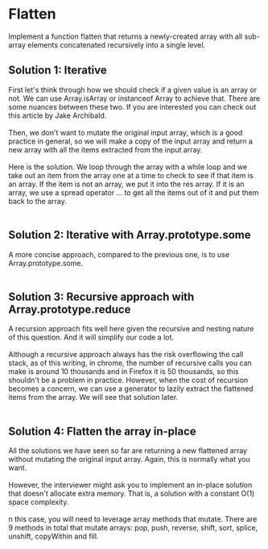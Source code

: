 <h1>
Flatten
</h1>

Implement a function flatten that returns a newly-created array with all sub-array elements concatenated recursively into a single level.

<h2>Solution 1: Iterative</h2>
First let's think through how we should check if a given value is an array or not. We can use Array.isArray or instanceof Array to achieve that. There are some nuances between these two. If you are interested you can check out this article by Jake Archibald.<br><br>
Then, we don't want to mutate the original input array, which is a good practice in general, so we will make a copy of the input array and return a new array with all the items extracted from the input array.<br><br>
Here is the solution. We loop through the array with a while loop and we take out an item from the array one at a time to check to see if that item is an array. If the item is not an array, we put it into the res array. If it is an array, we use a spread operator ... to get all the items out of it and put them back to the array.<br><br>

<h2>Solution 2: Iterative with Array.prototype.some</h2>
A more concise approach, compared to the previous one, is to use Array.prototype.some.<br><br>

<h2>Solution 3: Recursive approach with Array.prototype.reduce</h2>
A recursion approach fits well here given the recursive and nesting nature of this question. And it will simplify our code a lot.<br><br>
Although a recursive approach always has the risk overflowing the call stack, as of this writing, in chrome, the number of recursive calls you can make is around 10 thousands and in Firefox it is 50 thousands, so this shouldn't be a problem in practice. However, when the cost of recursion becomes a concern, we can use a generator to lazily extract the flattened items from the array. We will see that solution later.<br><br>

<h2>Solution 4: Flatten the array in-place</h2>
All the solutions we have seen so far are returning a new flattened array without mutating the original input array. Again, this is normally what you want.<br><br>
However, the interviewer might ask you to implement an in-place solution that doesn't allocate extra memory. That is, a solution with a constant O(1) space complexity.<br><br>
n this case, you will need to leverage array methods that mutate. There are 9 methods in total that mutate arrays: pop, push, reverse, shift, sort, splice, unshift, copyWithin and fill.<br><br>